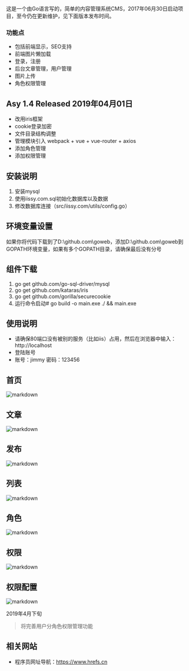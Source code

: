 这是一个由Go语言写的，简单的内容管理系统CMS，2017年06月30日启动项目，至今仍在更新维护，见下面版本发布时间。

### 功能点
+ 包括前端显示，SEO支持
+ 前端图片懒加载
+ 登录，注册
+ 后台文章管理，用户管理
+ 图片上传
+ 角色权限管理

## Asy 1.4 Released 2019年04月01日
+ 改用iris框架
+ cookie登录加密
+ 文件目录结构调整
+ 管理模块引入 webpack + vue + vue-router + axios
+ 添加角色管理
+ 添加权限管理

## 安装说明
1. 安装mysql
2. 使用iissy.com.sql初始化数据库以及数据
3. 修改数据库连接（src/iissy.com/utils/config.go）

## 环境变量设置
如果你将代码下载到了D:\github.com\goweb，添加D:\github.com\goweb到GOPATH环境变量，如果有多个GOPATH目录，请确保最后没有分号

## 组件下载
1. go get github.com/go-sql-driver/mysql
2. go get github.com/kataras/iris
3. go get github.com/gorilla/securecookie
4. 运行命令启动# go build -o main.exe ./ && main.exe

## 使用说明
+ 请确保80端口没有被别的服务（比如iis）占用，然后在浏览器中输入：http://localhost
+ 登陆账号
+ 账号：jimmy 密码：123456

## 首页
![markdown](https://github.com/iissy/goweb/blob/master/public/home.png "首页图片")

## 文章
![markdown](https://github.com/iissy/goweb/blob/master/public/art.png "文章图片")

## 发布
![markdown](https://github.com/iissy/goweb/blob/master/public/add.png "发布图片")

## 列表
![markdown](https://github.com/iissy/goweb/blob/master/public/list.png "列表图片")

## 角色
![markdown](https://github.com/iissy/goweb/blob/master/public/role.png "角色图片")

## 权限
![markdown](https://github.com/iissy/goweb/blob/master/public/fun.png "权限图片")

## 权限配置
![markdown](https://github.com/iissy/goweb/blob/master/public/map.png "权限配置图片")

2019年4月下旬

> 将完善用户分角色权限管理功能

## 相关网站
+ 程序员网址导航：https://www.hrefs.cn
